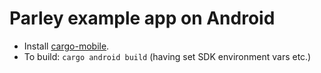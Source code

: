 # Parley example app on Android

* Install [cargo-mobile](https://github.com/BrainiumLLC/cargo-mobile).
* To build: `cargo android build` (having set SDK environment vars etc.)
